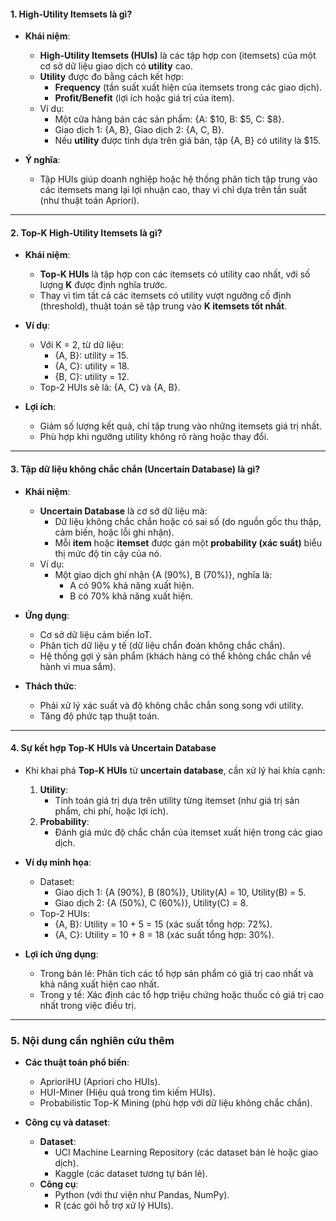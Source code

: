 #### **1. High-Utility Itemsets là gì?**

-   **Khái niệm**:

    -   **High-Utility Itemsets (HUIs)** là các tập hợp con (itemsets) của một cơ sở dữ liệu giao dịch có **utility** cao.
    -   **Utility** được đo bằng cách kết hợp:
        -   **Frequency** (tần suất xuất hiện của itemsets trong các giao dịch).
        -   **Profit/Benefit** (lợi ích hoặc giá trị của item).
    -   Ví dụ:
        -   Một cửa hàng bán các sản phẩm: {A: $10, B: $5, C: $8}.
        -   Giao dịch 1: {A, B}, Giao dịch 2: {A, C, B}.
        -   Nếu **utility** được tính dựa trên giá bán, tập {A, B} có utility là $15.

-   **Ý nghĩa**:
    -   Tập HUIs giúp doanh nghiệp hoặc hệ thống phân tích tập trung vào các itemsets mang lại lợi nhuận cao, thay vì chỉ dựa trên tần suất (như thuật toán Apriori).

---

#### **2. Top-K High-Utility Itemsets là gì?**

-   **Khái niệm**:

    -   **Top-K HUIs** là tập hợp con các itemsets có utility cao nhất, với số lượng **K** được định nghĩa trước.
    -   Thay vì tìm tất cả các itemsets có utility vượt ngưỡng cố định (threshold), thuật toán sẽ tập trung vào **K itemsets tốt nhất**.

-   **Ví dụ**:

    -   Với K = 2, từ dữ liệu:
        -   {A, B}: utility = 15.
        -   {A, C}: utility = 18.
        -   {B, C}: utility = 12.
    -   Top-2 HUIs sẽ là: {A, C} và {A, B}.

-   **Lợi ích**:
    -   Giảm số lượng kết quả, chỉ tập trung vào những itemsets giá trị nhất.
    -   Phù hợp khi ngưỡng utility không rõ ràng hoặc thay đổi.

---

#### **3. Tập dữ liệu không chắc chắn (Uncertain Database) là gì?**

-   **Khái niệm**:

    -   **Uncertain Database** là cơ sở dữ liệu mà:
        -   Dữ liệu không chắc chắn hoặc có sai số (do nguồn gốc thu thập, cảm biến, hoặc lỗi ghi nhận).
        -   Mỗi **item** hoặc **itemset** được gán một **probability (xác suất)** biểu thị mức độ tin cậy của nó.
    -   Ví dụ:
        -   Một giao dịch ghi nhận {A (90%), B (70%)}, nghĩa là:
            -   A có 90% khả năng xuất hiện.
            -   B có 70% khả năng xuất hiện.

-   **Ứng dụng**:

    -   Cơ sở dữ liệu cảm biến IoT.
    -   Phân tích dữ liệu y tế (dữ liệu chẩn đoán không chắc chắn).
    -   Hệ thống gợi ý sản phẩm (khách hàng có thể không chắc chắn về hành vi mua sắm).

-   **Thách thức**:
    -   Phải xử lý xác suất và độ không chắc chắn song song với utility.
    -   Tăng độ phức tạp thuật toán.

---

#### **4. Sự kết hợp Top-K HUIs và Uncertain Database**

-   Khi khai phá **Top-K HUIs** từ **uncertain database**, cần xử lý hai khía cạnh:

    1. **Utility**:
        - Tính toán giá trị dựa trên utility từng itemset (như giá trị sản phẩm, chi phí, hoặc lợi ích).
    2. **Probability**:
        - Đánh giá mức độ chắc chắn của itemset xuất hiện trong các giao dịch.

-   **Ví dụ minh họa**:

    -   Dataset:
        -   Giao dịch 1: {A (90%), B (80%)}, Utility(A) = 10, Utility(B) = 5.
        -   Giao dịch 2: {A (50%), C (60%)}, Utility(C) = 8.
    -   Top-2 HUIs:
        -   {A, B}: Utility = 10 + 5 = 15 (xác suất tổng hợp: 72%).
        -   {A, C}: Utility = 10 + 8 = 18 (xác suất tổng hợp: 30%).

-   **Lợi ích ứng dụng**:
    -   Trong bán lẻ: Phân tích các tổ hợp sản phẩm có giá trị cao nhất và khả năng xuất hiện cao nhất.
    -   Trong y tế: Xác định các tổ hợp triệu chứng hoặc thuốc có giá trị cao nhất trong việc điều trị.

---

### **5. Nội dung cần nghiên cứu thêm**

-   **Các thuật toán phổ biến**:

    -   AprioriHU (Apriori cho HUIs).
    -   HUI-Miner (Hiệu quả trong tìm kiếm HUIs).
    -   Probabilistic Top-K Mining (phù hợp với dữ liệu không chắc chắn).

-   **Công cụ và dataset**:
    -   **Dataset**:
        -   UCI Machine Learning Repository (các dataset bán lẻ hoặc giao dịch).
        -   Kaggle (các dataset tương tự bán lẻ).
    -   **Công cụ**:
        -   Python (với thư viện như Pandas, NumPy).
        -   R (các gói hỗ trợ xử lý HUIs).      